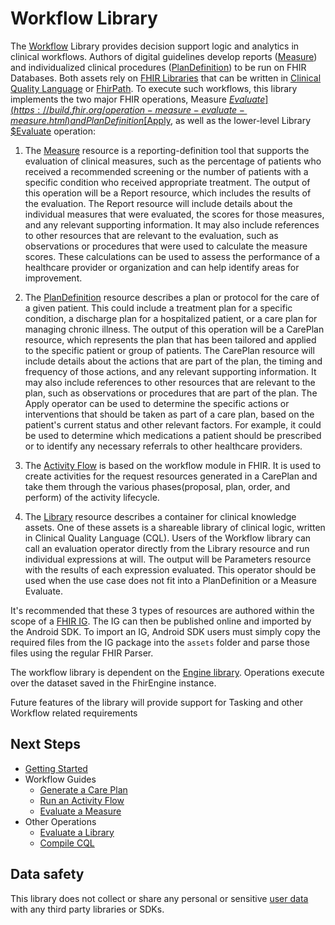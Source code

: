 # Workflow Library

The [Workflow](https://build.fhir.org/workflow.html) Library provides decision support logic and analytics in clinical workflows. Authors of digital guidelines develop reports ([Measure](https://build.fhir.org/measure.html)) and individualized clinical procedures ([PlanDefinition](https://build.fhir.org/plandefinition.html)) to be run on FHIR Databases. Both assets rely on [FHIR Libraries](https://build.fhir.org/library.html) that can be written in [Clinical Quality Language](https://cql.hl7.org/) or [FhirPath](https://hl7.org/fhir/fhirpath.html). To execute such workflows, this library implements the two major FHIR operations, Measure [$Evaluate](https://build.fhir.org/operation-measure-evaluate-measure.html) and Plan Definition [$Apply](https://build.fhir.org/plandefinition-operation-apply.html), as well as the lower-level Library [$Evaluate](https://build.fhir.org/ig/HL7/cqf-recommendations/OperationDefinition-cpg-library-evaluate.html) operation:

1. The [Measure](https://build.fhir.org/measure.html) resource is a reporting-definition tool that supports the evaluation of clinical measures, such as the percentage of patients who received a recommended screening or the number of patients with a specific condition who received appropriate treatment. The output of this operation will be a Report resource, which includes the results of the evaluation. The Report resource will include details about the individual measures that were evaluated, the scores for those measures, and any relevant supporting information. It may also include references to other resources that are relevant to the evaluation, such as observations or procedures that were used to calculate the measure scores. These calculations can be used to assess the performance of a healthcare provider or organization and can help identify areas for improvement.

1. The [PlanDefinition](https://build.fhir.org/plandefinition.html) resource describes a plan or protocol for the care of a given patient. This could include a treatment plan for a specific condition, a discharge plan for a hospitalized patient, or a care plan for managing chronic illness. The output of this operation will be a CarePlan resource, which represents the plan that has been tailored and applied to the specific patient or group of patients. The CarePlan resource will include details about the actions that are part of the plan, the timing and frequency of those actions, and any relevant supporting information. It may also include references to other resources that are relevant to the plan, such as observations or procedures that are part of the plan. The Apply operator can be used to determine the specific actions or interventions that should be taken as part of a care plan, based on the patient's current status and other relevant factors. For example, it could be used to determine which medications a patient should be prescribed or to identify any necessary referrals to other healthcare providers.

1. The [Activity Flow](https://build.fhir.org/ig/HL7/cqf-recommendations/activityflow.html#activity-flow) is based on the workflow module in FHIR. It is used to create activities for the request resources generated in a CarePlan and take them through the various phases(proposal, plan, order, and perform) of the activity lifecycle.

1. The [Library](https://build.fhir.org/library.html) resource describes a container for clinical knowledge assets. One of these assets is a shareable library of clinical logic, written in Clinical Quality Language (CQL). Users of the Workflow library can call an evaluation operator directly from the Library resource and run individual expressions at will. The output will be Parameters resource with the results of each expression evaluated. This operator should be used when the use case does not fit into a PlanDefinition or a Measure Evaluate.

It's recommended that these 3 types of resources are authored within the scope of a [FHIR IG](https://www.hl7.org/fhir/implementationguide.html). The IG can then be published online and imported by the Android SDK. To import an IG, Android SDK users must simply copy the required files from the IG package into the `assets` folder and parse those files using the regular FHIR Parser.

The workflow library is dependent on the [Engine library](../FEL/index.md). Operations execute over the dataset saved in the FhirEngine instance.

Future features of the library will provide support for Tasking and other Workflow related requirements

## Next Steps

* [Getting Started](Getting-Started.md)
* Workflow Guides
  * [Generate a Care Plan](Generate-A-Care-Plan.md)
  * [Run an Activity Flow](Run-an-Activity-Flow.md)
  * [Evaluate a Measure](Evaluate-a-Measure.md)
* Other Operations
  * [Evaluate a Library](Evaluate-a-Library.md)
  * [Compile CQL](Compile-and-Execute-CQL.md)
  

## Data safety

This library does not collect or share any personal or sensitive [user data](https://developer.android.com/guide/topics/data/collect-share) with any third party libraries or SDKs.
